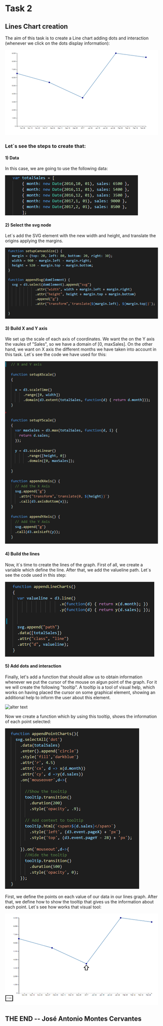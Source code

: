 # Task 2

## Lines Chart creation

The aim of this task is to create a Line chart adding dots and interaction (whenever we click on the dots display information):

![alt text](https://github.com/Chopinantonio/Modulo-07----Tarea-2/blob/master/Pictures/completedgraph.png)

### Let´s see the steps to create that:

#### 1) Data

In this case, we are going to use the following data:

![alt text](https://github.com/Chopinantonio/Modulo-07----Tarea-2/blob/master/Pictures/data.png)


#### 2) Select the svg node

Let´s add the SVG element with the new width and height, and translate the origins applying the margins.

![alt text](https://github.com/Chopinantonio/Modulo-07----Tarea-2/blob/master/Pictures/svgnode.png)

#### 3) Build X and Y axis

We set up the scale of each axis of coordinates. We want the on the Y axis the vaules of "Sales", so we have a domain of [0, maxSales]. On the other hand, we want on X axis the different months we have taken into account in this task. Let´s see the code we have used for this:

![alter text](https://github.com/Chopinantonio/Modulo-07----Tarea-2/blob/master/Pictures/axisXY.png)

#### 4) Build the lines

Now, it´s time to create the lines of the graph. First of all, we create a variable which define the line. After that, we add the valueline path. Let´s see the code used in this step:

![alter text](https://github.com/Chopinantonio/Modulo-07----Tarea-2/blob/master/Pictures/lines.png)

#### 5) Add dots and interaction

Finally, let's add a function that should allow us to obtain information whenever we put the cursor of the mouse on algun point of the graph. For it we will create the following "tooltip". A tooltip is a tool of visual help, which works on having placed the cursor on some graphical element, showing an additional help to inform the user about this element.

![alter text](https://github.com/Chopinantonio/Modulo-07----Tarea-2/blob/master/Pictures/tooltip.pn)


Now we create a function which by using this tooltip, shows the information of each point selected:

![alter text](https://github.com/Chopinantonio/Modulo-07----Tarea-2/blob/master/Pictures/mouse.png)

First, we define the points on each value of our data in our lines graph. After that, we define how to show the tooltip that gives us the information about each point. Let´s see how works that visual tool:

![alter text](https://github.com/Chopinantonio/Modulo-07----Tarea-2/blob/master/Pictures/mouseover.png)


## THE END -- José Antonio Montes Cervantes
